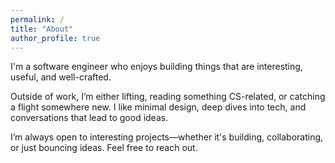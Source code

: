 ```yaml
---
permalink: /
title: "About"
author_profile: true
---
```


I'm a software engineer who enjoys building things that are interesting, useful, and well-crafted.

Outside of work, I’m either lifting, reading something CS-related, or catching a flight somewhere new. I like minimal design, deep dives into tech, and conversations that lead to good ideas.

I’m always open to interesting projects—whether it's building, collaborating, or just bouncing ideas. Feel free to reach out.
